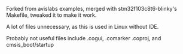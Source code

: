 Forked from avislabs examples, merged with stm32f103c8t6-blinky's Makefile, tweaked it to make it work.

A lot of files unnecessary, as this is used in Linux without IDE.

Probably not useful files include .cogui, .comarker .coproj, and cmsis_boot/startup

